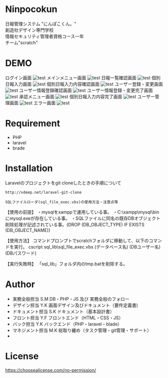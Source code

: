 # Ninpocokun
日報管理システム "にんぽこくん。"  
創造社デザイン専門学校  
情報セキュリティ管理者資格コース一年  
チーム"scratch"  

# DEMO
ログイン画面
![test](/README_img/201_ログイン画面.png) 
メインメニュー画面
![test](/README_img/202_メインメニュー画面.png) 
日報一覧確認画面
![test](/README_img/203_日報一覧確認画面.png)
個別日報入力画面 
![test](/README_img/204_個別日報入力画面.png) 
個別日報入力内容確認画面
![test](/README_img/205_個別日報入力内容確認画面.png) 
ユーザー登録・変更画面
![test](/README_img/207_ユーザー登録・変更画面.png) 
ユーザー情報登録確認画面
![test](/README_img/208_ユーザー情報登録確認画面.png)
ユーザー情報登録・変更完了画面
![test](/README_img/209_ユーザー情報登録・変更完了画面.png) 
承認メニュー画面
![test](/README_img/210_承認メニュー画面.png) 
個別日報入力内容完了画面
![test](/README_img/211_個別日報入力内容完了画面.png) 
ユーザー管理画面
![test](/README_img/216_ユーザー管理画面.png) 
エラー画面
![test](/README_img/219_エラー画面.png) 

# Requirement
* PHP
* laravel
* brade

# Installation
Laravelのプロジェクトをgit cloneしたときの手順について
```参考資料
http://vdeep.net/laravel-git-clone
```

```
SQLファイルローダ(sql_file_exec.vbs)の使用方法・注意点等
```
【使用の前提】
・mysqlをxamppで運用している事。
・C:\xampp\mysql\binにmysql.exeが存在している事。
・SQLファイルに同名の既存DBオブジェクト削除処理が記述されている事。(DROP (DB_OBJECT_TYPE) IF EXISTS (DB_OBJECT_NAME))

【使用方法】
コマンドプロンプトでscratchフォルダに移動して、以下のコマンドを実行。
cscript sql_lib\sql_file_exec.vbs (データベース名) (DBユーザー名) (DBパスワード)

【実行失敗時】
「sql_lib」フォルダ内のtmp.batを削除する。

# Author

* 実務全般担当      S.M		DB・PHP・JS 及び 実務全般のフォロー
* デザイン担当      Y.K		画面デザイン及びドキュメント（要件定義書)
* ドキュメント担当  S.K		ドキュメント（基本設計書）
* フロント担当      Y.F		フロントエンド（HTML・CSS・JS）
* バック担当        Y.K     バックエンド（PHP・laravel・blade）
* マネジメント担当  M.K     総取り纏め（タスク管理・git管理・サポート）
* 
# License
https://choosealicense.com/no-permission/
